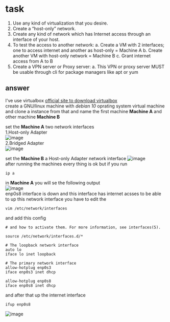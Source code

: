 # task
1. Use any kind of virtualization that you desire.
2. Create a “host-only” network.
3. Create any kind of network which has Internet access through an interface of your host.
4. To test the access to another network:
a. Create a VM with 2 interfaces; one to access internet and another as host-only = Machine A
b. Create another VM with host-only network = Machine B
c. Grant internet access from A to B
5. Create a VPN server or Proxy server:
a. This VPN or proxy server MUST be usable through cli for package managers like apt or yum
## answer 
I've use virtualbox [official site to download virtualbox](https://www.virtualbox.org/wiki/Linux_Downloads)   
create a GNU/linux machine with *debian 10* oprating system virtual machine and clone a instance from that and name the first machine **Machine A** and 
other machine **Machine B**   


  set the **Machine A** two network interfaces  
1.Host-only Adapter    
![image](https://github.com/ArmanTaheriGhaleTaki/diginext-devops-bootcamp/assets/88885103/a4e0b87c-c90b-4977-b45f-0eecce946d29)       
2.Bridged Adapter   
![image](https://github.com/ArmanTaheriGhaleTaki/diginext-devops-bootcamp/assets/88885103/316afb0b-f4ae-4c18-8eac-7e1b7abab3fd)    

  set the **Machine B** a Host-only Adapter network interface
  ![image](https://github.com/ArmanTaheriGhaleTaki/diginext-devops-bootcamp/assets/88885103/4fdc251e-e200-47d0-90fc-2a9639b38cfa)   
 after running the machines every thing is ok but if you run 
 ```
 ip a 
 ``` 
 in **Machine A** you will se the following output    
 ![image](https://github.com/ArmanTaheriGhaleTaki/diginext-devops-bootcamp/assets/88885103/39ebd15f-1b67-4217-ad29-698b1f15de43)   
 enp0s8 interface is down and this interface has internet acsses to be able to up this network interface you have to edit the   
 ``` 
 vim /etc/network/interfaces 
 ```
 and add this config  
 
 ``` # This file describes the network interfaces available on your system
# and how to activate them. For more information, see interfaces(5).

source /etc/network/interfaces.d/*

# The loopback network interface
auto lo
iface lo inet loopback

# The primary network interface
allow-hotplug enp0s3
iface enp0s3 inet dhcp

allow-hotplug enp0s8 
iface enp0s8 inet dhcp
```

and after that up the internet interface  
``` 
ifup enp0s8
```
![image](https://github.com/ArmanTaheriGhaleTaki/diginext-devops-bootcamp/assets/88885103/6f09bf3f-e78b-424a-a989-6daa7a01c141)

